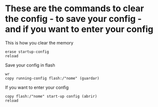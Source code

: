 # These are the commands to clear the config - to save your config - and if you want to enter your config
This is how you clear the memory
```
erase startup-config
reload
```
Save your config in flash
```
wr
copy running-config flash:/"nome" (guardar)
```
If you want to enter your config
```
copy flash:/"nome" start-up config (abrir)
reload
```
